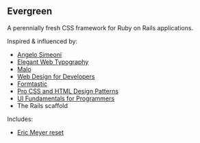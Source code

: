 Evergreen
---------

A perennially fresh CSS framework for Ruby on Rails applications.

Inspired & influenced by:

* [Angelo Simeoni](http://cssboy.com)
* [Elegant Web Typography](http://scribd.com/doc/69368/Elegant-Web-Typography)
* [Malo](http://code.google.com/p/malo)
* [Web Design for Developers](http://pragprog.com/titles/bhgwad/web-design-for-developers)
* [Formtastic](http://github.com/justinfrench/formtastic)
* [Pro CSS and HTML Design Patterns](http://cssdesignpatterns.com)
* [UI Fundamentals for Programmers](http://development.courseadvisor.com/2009/05/07/notes-on-ui-fundamentals-for-programmers-by-ryan-singer)
* The Rails scaffold

Includes:

* [Eric Meyer reset](http://meyerweb.com/eric/tools/css/reset)

